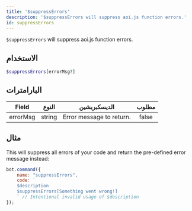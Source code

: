 ```yaml
---
title: '$suppressErrors'
description: '$suppressErrors will suppress aoi.js function errors.'
id: suppressErrors
---
```


`$suppressErrors` will suppress aoi.js function errors.

## الاستخدام

```php
$suppressErrors[errorMsg?]
```

## البارامترات

| Field    | النوع  | الديسكبربشين             | مطلوب |
| -------- | ------ | ------------------------ |:-----:|
| errorMsg | string | Error message to return. | false |

## مثال

This will suppress all errors of your code and return the pre-defined error message instead:

```javascript
bot.command({
    name: "suppressErrors",
    code: `
    $description
    $suppressErrors[Something went wrong!]
    ` // Intentional invalid usage of $description
});
```